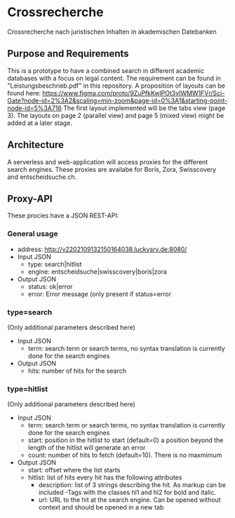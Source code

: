 # Crossrecherche
Crossrecherche nach juristischen Inhalten in akademischen Datebanken

## Purpose and Requirements
This is a prototype to have a combined search in different academic databases with a focus on legal content.
The requirement can be found in "Leistungsbeschrieb.pdf" in this repository.
A proposition of layouts can be found here: https://www.figma.com/proto/9ZuPfkKwlPOt3vIWMW1FVr/Sci-Gate?node-id=2%3A2&scaling=min-zoom&page-id=0%3A1&starting-point-node-id=5%3A716
The first layout implemented will be the tabs view (page 3). The layouts on page 2 (parallel view) and page 5 (mixed view) might be added at a later stage.

## Architecture
A serverless and web-application will access proxies for the different search engines. These proxies are availabe for Boris, Zora, Swisscovery and entscheidsuche.ch.

## Proxy-API
These procies have a JSON REST-API:

### General usage
- address: http://v2202109132150164038.luckysrv.de:8080/
- Input JSON 
   - type: search|hitlist
   - engine: entscheidsuche|swisscovery|boris|zora
- Output JSON
   - status: ok|error
   - error: Error message (only present if status=error

### type=search
(Only additional parameters described here)

- Input JSON
   - term: search term or search terms, no syntax translation is currently done for the search engines
- Output JSON
   - hits: number of hits for the search

### type=hitlist
(Only additional parameters described here)

- Input JSON
   - term: search term or search terms, no syntax translation is currently done for the search engines
   - start: position in the hitlist to start (default=0) a position beyond the length of the hitlist will generate an error
   - count: number of hits to fetch (default=10). There is no maxmimum
- Output JSON
   - start: offset where the list starts
   - hitlist: list of hits every hit has the following attributes
      - description: list of 3 strings describing the hit. As markup can be included <span>-Tags with the classes hl1 and hl2 for bold and italic.
      - url: URL to the hit at the search engine. Can be opened without context and should be opened in a new tab
